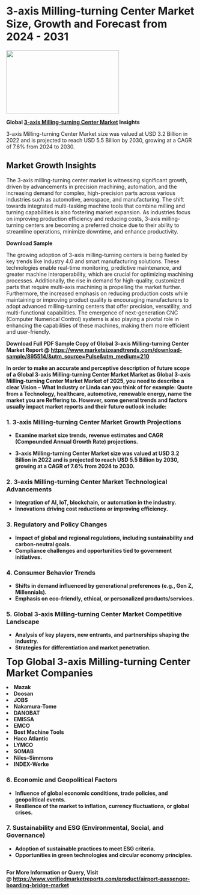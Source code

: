 <H1>3-axis Milling-turning Center Market Size, Growth and Forecast from 2024 - 2031</H1><img class="aligncenter size-medium wp-image-584254" src="https://thirdeyenews.in/wp-content/uploads/2024/09/Global-Market-Research-300x168.jpeg" alt="" width="300" height="168" /><p><strong>Global&nbsp;<a href="https://www.marketsizeandtrends.com/download-sample/895514/&amp;utm_source=Pulse&amp;utm_medium=210">3-axis Milling-turning Center Market</a> Insights</strong></p><p>3-axis Milling-turning Center Market size was valued at USD 3.2 Billion in 2022 and is projected to reach USD 5.5 Billion by 2030, growing at a CAGR of 7.6% from 2024 to 2030.</p><p><h2>Market Growth Insights</h2> <p>The 3-axis milling-turning center market is witnessing significant growth, driven by advancements in precision machining, automation, and the increasing demand for complex, high-precision parts across various industries such as automotive, aerospace, and manufacturing. The shift towards integrated multi-tasking machine tools that combine milling and turning capabilities is also fostering market expansion. As industries focus on improving production efficiency and reducing costs, 3-axis milling-turning centers are becoming a preferred choice due to their ability to streamline operations, minimize downtime, and enhance productivity.</p> <p><strong>Download Sample</strong></p> <p>The growing adoption of 3-axis milling-turning centers is being fueled by key trends like Industry 4.0 and smart manufacturing solutions. These technologies enable real-time monitoring, predictive maintenance, and greater machine interoperability, which are crucial for optimizing machining processes. Additionally, the rise in demand for high-quality, customized parts that require multi-axis machining is propelling the market further. Furthermore, the increased emphasis on reducing production costs while maintaining or improving product quality is encouraging manufacturers to adopt advanced milling-turning centers that offer precision, versatility, and multi-functional capabilities. The emergence of next-generation CNC (Computer Numerical Control) systems is also playing a pivotal role in enhancing the capabilities of these machines, making them more efficient and user-friendly.</p> <p><strong></p><p><span class=""><strong>Download Full PDF Sample Copy of Global 3-axis Milling-turning Center Market Report</strong> @ <a href="https://www.marketsizeandtrends.com/download-sample/895514/&amp;utm_source=Pulse&amp;utm_medium=210" target="_blank">https://www.marketsizeandtrends.com/download-sample/895514/&amp;utm_source=Pulse&amp;utm_medium=210</a></span></p><p>In order to make an accurate and perceptive description of future scope of a Global&nbsp;3-axis Milling-turning Center Market Market as Global&nbsp;3-axis Milling-turning Center Market Market of 2025, you need to describe a clear Vision &ndash; What Industry or Linda can you think of for example: Quote from a Technology, healthcare, automotive, renewable energy, name the market you are Reffering to. However, some general trends and factors usually impact market reports and their future outlook include:</p><h3>1.&nbsp;<strong>3-axis Milling-turning Center Market Growth Projections</strong></h3><ul><li>Examine market size trends, revenue estimates and CAGR (Compounded Annual Growth Rate) projections.</li><li><p>3-axis Milling-turning Center Market size was valued at USD 3.2 Billion in 2022 and is projected to reach USD 5.5 Billion by 2030, growing at a CAGR of 7.6% from 2024 to 2030.</p></li></ul><h3>2.&nbsp;<strong>3-axis Milling-turning Center Market Technological Advancements</strong></h3><ul><li>Integration of AI, IoT, blockchain, or automation in the industry.</li><li>Innovations driving cost reductions or improving efficiency.</li></ul><h3>3.&nbsp;<strong>Regulatory and Policy Changes</strong></h3><ul><li>Impact of global and regional regulations, including sustainability and carbon-neutral goals.</li><li>Compliance challenges and opportunities tied to government initiatives.</li></ul><h3>4.&nbsp;<strong>Consumer Behavior Trends</strong></h3><ul><li>Shifts in demand influenced by generational preferences (e.g., Gen Z, Millennials).</li><li>Emphasis on eco-friendly, ethical, or personalized products/services.</li></ul><h3>5.&nbsp;<strong>Global 3-axis Milling-turning Center Market Competitive Landscape</strong></h3><ul><li>Analysis of key players, new entrants, and partnerships shaping the industry.</li><li>Strategies for differentiation and market penetration.</li></ul><p data-pm-slice="1 1 []"><span style="color: inherit; font-family: inherit; font-size: 25px;">Top Global 3-axis Milling-turning Center Market Companies</span></p><div class="" data-test-id=""><p><li>Mazak</li><li> Doosan</li><li> JOBS</li><li> Nakamura-Tome</li><li> DANOBAT</li><li> EMISSA</li><li> EMCO</li><li> Bost Machine Tools</li><li> Haco Atlantic</li><li> LYMCO</li><li> SOMAB</li><li> Niles-Simmons</li><li> INDEX-Werke</li></p></div><h3>6.&nbsp;<strong>Economic and Geopolitical Factors</strong></h3><ul><li>Influence of global economic conditions, trade policies, and geopolitical events.</li><li>Resilience of the market to inflation, currency fluctuations, or global crises.</li></ul><h3>7.&nbsp;<strong>Sustainability and ESG (Environmental, Social, and Governance)</strong></h3><ul><li>Adoption of sustainable practices to meet ESG criteria.</li><li>Opportunities in green technologies and circular economy principles.</li></ul><h2><strong style="font-size: 14px;">For More Information or Query, Visit @&nbsp;</strong><a style="background-color: #ffffff; font-size: 14px;" href="https://www.marketsizeandtrends.com/report/3-axis-milling-turning-center-market/" target="_blank">https://www.verifiedmarketreports.com/product/airport-passenger-boarding-bridge-market</a></h2>
